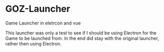 # GOZ-Launcher
 Game Launcher in eletrcon and vue

This launcher was only a test to see if I should be using Electron for the Game to be launched from. In the end did stay with the original launcher, rather then using Electron.
